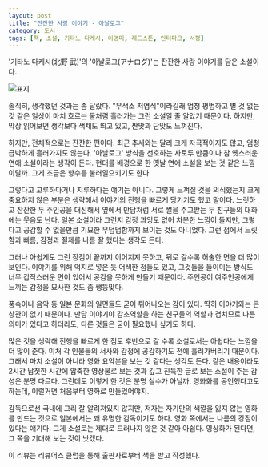 ```yaml
---
layout: post
title: "잔잔한 사랑 이야기 - 아날로그"
category: 도서
tags: [책, 소설, 기타노 다케시, 이영미, 레드스톤, 인터파크, 서평]
---
```


'기타노 다케시(北野 武)'의
'아날로그(アナログ)'는
잔잔한 사랑 이야기를 담은 소설이다.

![표지](https://lh3.googleusercontent.com/-yissj9mO6BwrX2r5lwEpWNpjKveuaVOsXutOqDjUVSg4wMWzfJwYNjgYCnFX3SQK4F_oWrxjwr4zg=s480)

솔직히, 생각했던 것과는 좀 달랐다.
"무색소 저염식"이라길래 엄청 평범하고 별 것 없는 것 같은 일상이
마치 흐르는 물처럼 흘러가는 그런 소설일 줄 알았기 때문이다.
하지만, 막상 읽어보면 생각보다 색채도 띄고 있고,
짠맛과 단맛도 느껴진다.

하지만, 전체적으로는 잔잔한 편이다.
최근 추세와는 달리 크게 자극적이지도 않고,
엄청 급박하게 흘러가지도 않는다.
'아날로그' 방식을 선호하는 사토루 만큼이나
참 옛스러운 연애 소설이라는 생각이 든다.
현대를 배경으로 한 옛날 연애 소설을 보는 것 같은 느낌이랄까.
그게 조금은 향수를 불러일으키기도 한다.

그렇다고 고루하다거나 지루하다는 얘기는 아니다.
그렇게 느껴질 것을 의식했는지 크게 중요하지 않은 부분은 생략해서 이야기의 진행을 빠르게 당기기도 했고 말이다.
느릿하고 잔잔한 두 주인공을 대신해서
옆에서 만담처럼 서로 썰을 주고받는 두 친구들의 대화에는 웃음도 난다.
일본 소설이라 그런지 감정 과잉도 없어 차분한 느낌이 들지만,
그렇다고 공감할 수 없을만큼 기묘한 무덤덤함까지 보이는 것도 아니었다.
그런 점에서 느릿함과 빠름, 감정과 절제를 나름 잘 했다는 생각도 든다.

그러나 아쉽게도 그런 장점이 끝까지 이어지지 못하고,
뒤로 갈수록 허술한 면을 더 많이 보인다.
이야기를 위해 억지로 넣은 듯 어색한 점들도 있고,
그것들을 들이미는 방식도 너무 갑작스러운 면이 있어서 공감을 못하게 만들기 때문이다.
주인공이 여주인공에게 느끼는 감정을 묘사한 것도 좀 쌩뚱맞다.

풍속이나 음악 등 일본 문화의 일면들도 굳이 튀어나오는 감이 있다.
딱히 이야기와는 큰 상관이 없기 때문이다.
만담 이야기야 감초역할을 하는 친구들의 역할과 겹치므로 나름 의미가 있다고 하더라도,
다른 것들은 굳이 필요했나 싶기도 하다.

많은 것을 생략해 진행을 빠르게 한 점도 후반으로 갈 수록 소설로서는 아쉽다는 느낌을 더 많이 준다.
미처 각 인물들의 서사와 감정에 공감하기도 전에 흘러가버리기 때문이다.
그래서 마치 소설이 아니라 영화 요약본을 보는 것 같다는 생각도 든다.
같은 내용이라도 2시간 남짓한 시간에 압축한 영상물로 보는 것과 깊고 진득한 글로 보는 소설이 주는 감성은 분명 다르다.
그런데도 이렇게 한 것은 분명 실수가 아닐까.
영화화를 공언했다고도 하는데, 이럴거면 처음부터 영화로 만들었어야지.

감독으로선 국내에 그리 잘 알려져있지 않지만,
저자는 자기만의 색깔을 잃지 않는 영화를 만드는 것으로 일본에서는 꽤 유명한 감독이기도 하다.
영화 쪽에서는 나름의 강점이 있다는 얘기다.
그게 소설로는 제대로 드러나지 않은 것 같아 아쉽다.
영상화가 된다면, 그 쪽을 기대해 보는 것이 낫겠다.



<div class="im im-info">
이 리뷰는 리뷰어스 클럽을 통해 출판사로부터 책을 받고 작성했다.
</div>

